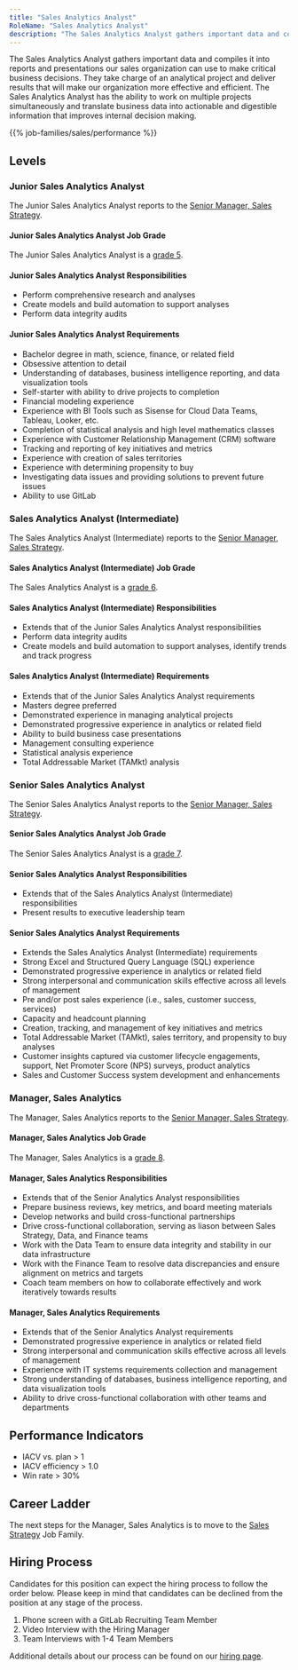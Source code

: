 ```yaml
---
title: "Sales Analytics Analyst"
RoleName: "Sales Analytics Analyst"
description: "The Sales Analytics Analyst gathers important data and compiles it into reports and presentations our sales organization can use to make critical business decisions."
---
```


The Sales Analytics Analyst gathers important data and compiles it into reports and presentations our sales organization can use to make critical business decisions. They take charge of an analytical project and deliver results that will make our organization more effective and efficient. The Sales Analytics Analyst has the ability to work on multiple projects simultaneously and translate business data into actionable and digestible information that improves internal decision making.

{{% job-families/sales/performance %}}

## Levels

### Junior Sales Analytics Analyst

The Junior Sales Analytics Analyst reports to the [Senior Manager, Sales Strategy](/job-families/sales/sales-strategy/).

#### Junior Sales Analytics Analyst Job Grade

The Junior Sales Analytics Analyst is a [grade 5](https://about.gitlab.com/handbook/total-rewards/compensation/compensation-calculator/#gitlab-job-grades).

#### Junior Sales Analytics Analyst Responsibilities

- Perform comprehensive research and analyses
- Create models and build automation to support analyses
- Perform data integrity audits

#### Junior Sales Analytics Analyst Requirements

- Bachelor degree in math, science, finance, or related field
- Obsessive attention to detail
- Understanding of databases, business intelligence reporting, and data visualization tools
- Self-starter with ability to drive projects to completion
- Financial modeling experience
- Experience with BI Tools such as Sisense for Cloud Data Teams, Tableau, Looker, etc.
- Completion of statistical analysis and high level mathematics classes
- Experience with Customer Relationship Management (CRM) software
- Tracking and reporting of key initiatives and metrics
- Experience with creation of sales territories
- Experience with determining propensity to buy
- Investigating data issues and providing solutions to prevent future issues
- Ability to use GitLab

### Sales Analytics Analyst (Intermediate)

The Sales Analytics Analyst (Intermediate) reports to the [Senior Manager, Sales Strategy](/job-families/sales/sales-strategy/).

#### Sales Analytics Analyst (Intermediate) Job Grade

The Sales Analytics Analyst is a [grade 6](https://about.gitlab.com/handbook/total-rewards/compensation/compensation-calculator/#gitlab-job-grades).

#### Sales Analytics Analyst (Intermediate) Responsibilities

- Extends that of the Junior Sales Analytics Analyst responsibilities
- Perform data integrity audits
- Create models and build automation to support analyses, identify trends and track progress

#### Sales Analytics Analyst (Intermediate) Requirements

- Extends that of the Junior Sales Analytics Analyst requirements
- Masters degree preferred
- Demonstrated experience in managing analytical projects
- Demonstrated progressive experience in analytics or related field
- Ability to build business case presentations
- Management consulting experience
- Statistical analysis experience
- Total Addressable Market (TAMkt) analysis

### Senior Sales Analytics Analyst

The Senior Sales Analytics Analyst reports to the [Senior Manager, Sales Strategy](/job-families/sales/sales-strategy/).

#### Senior Sales Analytics Analyst Job Grade

The Senior Sales Analytics Analyst is a [grade 7](https://about.gitlab.com/handbook/total-rewards/compensation/compensation-calculator/#gitlab-job-grades).

#### Senior Sales Analytics Analyst Responsibilities

- Extends that of the Sales Analytics Analyst (Intermediate) responsibilities
- Present results to executive leadership team

#### Senior Sales Analytics Analyst Requirements

- Extends the Sales Analytics Analyst (Intermediate) requirements
- Strong Excel and Structured Query Language (SQL) experience
- Demonstrated progressive experience in analytics or related field
- Strong interpersonal and communication skills effective across all levels of management
- Pre and/or post sales experience (i.e., sales, customer success, services)
- Capacity and headcount planning
- Creation, tracking, and management of key initiatives and metrics
- Total Addressable Market (TAMkt), sales territory, and propensity to buy analyses
- Customer insights captured via customer lifecycle engagements, support, Net Promoter Score (NPS) surveys, product analytics
- Sales and Customer Success system development and enhancements

### Manager, Sales Analytics

The Manager, Sales Analytics reports to the [Senior Manager, Sales Strategy](/job-families/sales/sales-strategy/).

#### Manager, Sales Analytics  Job Grade

The Manager, Sales Analytics is a [grade 8](https://about.gitlab.com/handbook/total-rewards/compensation/compensation-calculator/#gitlab-job-grades).

#### Manager, Sales Analytics  Responsibilities

- Extends that of the Senior Analytics Analyst responsibilities
- Prepare business reviews, key metrics, and board meeting materials
- Develop networks and build cross-functional partnerships
- Drive cross-functional collaboration, serving as liason between Sales Strategy, Data, and Finance teams
- Work with the Data Team to ensure data integrity and stability in our data infrastructure
- Work with the Finance Team to resolve data discrepancies and ensure alignment on metrics and targets
- Coach team members on how to collaborate effectively and work iteratively towards results

#### Manager, Sales Analytics Requirements

- Extends that of the Senior Analytics Analyst requirements
- Demonstrated progressive experience in analytics or related field
- Strong interpersonal and communication skills effective across all levels of management
- Experience with IT systems requirements collection and management
- Strong understanding of databases, business intelligence reporting, and data visualization tools
- Ability to drive cross-functional collaboration with other teams and departments

## Performance Indicators

- IACV vs. plan > 1
- IACV efficiency > 1.0
- Win rate > 30%

## Career Ladder

The next steps for the Manager, Sales Analytics is to move to the [Sales Strategy](/job-families/sales/sales-strategy/) Job Family.

## Hiring Process

Candidates for this position can expect the hiring process to follow the order below. Please keep in mind that candidates can be declined from the position at any stage of the process.

1. Phone screen with a GitLab Recruiting Team Member
1. Video Interview with the Hiring Manager
1. Team Interviews with 1-4 Team Members

Additional details about our process can be found on our [hiring page](https://about.gitlab.com/handbook/hiring/).
